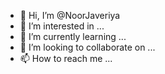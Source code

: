 - 👋 Hi, I’m @NoorJaveriya
- 👀 I’m interested in ...
- 🌱 I’m currently learning ...
- 💞️ I’m looking to collaborate on ...
- 📫 How to reach me ...

<!---
NoorJaveriya/NoorJaveriya is a ✨ special ✨ repository because its `README.md` (this file) appears on your GitHub profile.
You can click the Preview link to take a look at your changes.
--->

